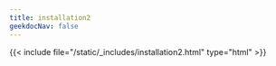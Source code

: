 ```yaml
---
title: installation2
geekdocNav: false
---
```

{{< include file="/static/_includes/installation2.html" type="html" >}}
